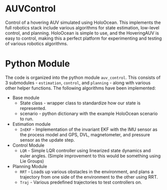 # AUVControl
Control of a hovering AUV simulated using HoloOcean. This implements the full robotics stack 
include various algorithms for state estimation, low-level control, and planning. HoloOcean is simple
to use, and the HoveringAUV is easy to control, making this a perfect platform for experimenting and 
testing of various robotics algorithms.

# Python Module
The code is organized into the python module `auv_control`. This consists of 3 submodules - 
`estimation`, `control`, and `planning` - along with various other helper functions. The following algorithms have been implemented:

- Base module
    - State class - wrapper class to standardize how our state is represented.
    - scenario - python dictionary with the example HoloOcean scenario to run.
- Estimation module
    - `InEKF` - Implementation of the invariant EKF with the IMU sensor as the process model
        and GPS, DVL, magnetometer, and pressure sensor as the update step.
- Control Module
    - `LQR` - Simple LQR controller using linearized state dynamics and euler angles. (Simple
    improvement to this would be something using Lie Groups)
- Planning Module
    - `RRT` - Loads up various obstacles in the environment, and plans a trajectory from one side of the environment to the other using RRT.
    - `Traj` - Various predefined trajectories to test controllers on.